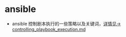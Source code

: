 # ansible
* ansible 控制剧本执行的一些策略以及关键词，[详情见-> controlling_playbook_execution.md](https://github.com/frank-dc/tech-summary-docs/blob/main/ansible/controlling_playbook_execution.md)
